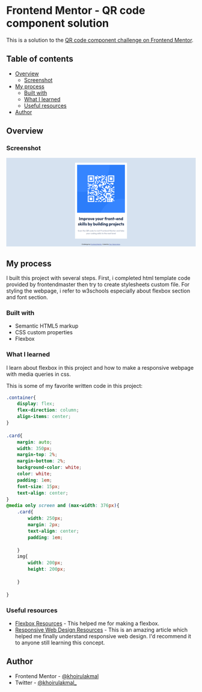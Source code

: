 # Frontend Mentor - QR code component solution

This is a solution to the [QR code component challenge on Frontend Mentor](https://www.frontendmentor.io/challenges/qr-code-component-iux_sIO_H).

## Table of contents

- [Overview](#overview)
  - [Screenshot](#screenshot)
- [My process](#my-process)
  - [Built with](#built-with)
  - [What I learned](#what-i-learned)
  - [Useful resources](#useful-resources)
- [Author](#author)


## Overview

### Screenshot

![](./screenshoot.png)


## My process

I built this project with several steps. First, i completed html template code provided by frontendmaster then try to create stylesheets custom file. For styling the webpage, i refer to w3schools especially about flexbox section and font section. 

### Built with

- Semantic HTML5 markup
- CSS custom properties
- Flexbox

### What I learned

I learn about flexbox in this project and how to make a responsive webpage with media queries in css. 

This is some of my favorite written code in this project:


```css
.container{
    display: flex;
    flex-direction: column;
    align-items: center;
}

.card{
    margin: auto;
    width: 350px;
    margin-top: 2%;
    margin-bottom: 2%;
    background-color: white;
    color: white;
    padding: 1em;
    font-size: 15px;
    text-align: center;
}
@media only screen and (max-width: 376px){ 
    .card{
        width: 250px;
        margin: 2px;
        text-align: center;    
        padding: 1em;

    }
    img{
        width: 200px;
        height: 200px;
    
    }
    
}
```


### Useful resources

- [Flexbox Resources](https://www.w3schools.com/css/css3_flexbox.asp) - This helped me for making a flexbox.
- [Responsive Web Design Resources](https://www.w3schools.com/css/css_rwd_mediaqueries.asp) - This is an amazing article which helped me finally understand responsive web design. I'd recommend it to anyone still learning this concept.

## Author

- Frontend Mentor - [@khoirulakmal](https://www.frontendmentor.io/profile/khoirulakmal)
- Twitter - [@khoirulakmal_](https://twitter.com/khoirulakmal_)


